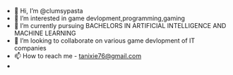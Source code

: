 - 👋 Hi, I’m @clumsypasta
- 👀 I’m interested in game devlopment,programming,gaming
- 🌱 I’m currently pursuing BACHELORS IN ARTIFICIAL INTELLIGENCE AND MACHINE LEARNING
- 💞️ I’m looking to collaborate on various game devlopment of IT companies
- 📫 How to reach me - tanixie76@gmail.com
- 
<!---
clumsypasta/clumsypasta is a ✨ special ✨ repository because its `README.md` (this file) appears on your GitHub profile.
You can click the Preview link to take a look at your changes.
--->

